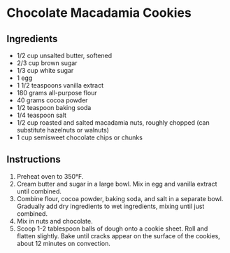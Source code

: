 # Chocolate Macadamia Cookies

## Ingredients

- 1/2 cup unsalted butter, softened
- 2/3 cup brown sugar
- 1/3 cup white sugar
- 1 egg
- 1 1/2 teaspoons vanilla extract
- 180 grams all-purpose flour
- 40 grams cocoa powder
- 1/2 teaspoon baking soda
- 1/4 teaspoon salt
- 1/2 cup roasted and salted macadamia nuts, roughly chopped (can substitute hazelnuts or walnuts)
- 1 cup semisweet chocolate chips or chunks

## Instructions

1. Preheat oven to 350°F.
2. Cream butter and sugar in a large bowl. Mix in egg and vanilla extract until combined.
3. Combine flour, cocoa powder, baking soda, and salt in a separate bowl. Gradually add dry ingredients to wet ingredients, mixing until just combined.
4. Mix in nuts and chocolate.
5. Scoop 1-2 tablespoon balls of dough onto a cookie sheet. Roll and flatten slightly. Bake until cracks appear on the surface of the cookies, about 12 minutes on convection.
